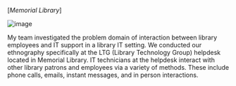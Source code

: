 [*Memorial Library*]

![image](https://user-images.githubusercontent.com/39285147/183520608-9894db40-1335-4b3a-80b2-9008e68b1dc7.png)

My team investigated the problem domain of interaction between library employees and IT support in a library IT setting. We conducted our ethnography specifically at the LTG (Library Technology Group) helpdesk located in Memorial Library. IT technicians at the helpdesk interact with other library patrons and employees via a variety of methods. These include phone calls, emails, instant messages, and in person interactions.
